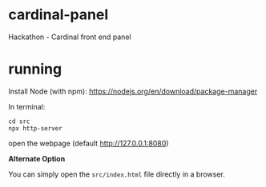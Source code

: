 # cardinal-panel
Hackathon - Cardinal front end panel

# running

Install Node (with npm): https://nodejs.org/en/download/package-manager

In terminal:

```
cd src
npx http-server
```

open the webpage (default http://127.0.0.1:8080)

**Alternate Option**

You can simply open the `src/index.html` file directly in a browser.
